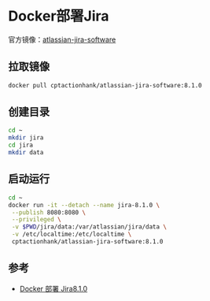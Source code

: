 # Docker部署Jira

官方镜像：[atlassian-jira-software](https://hub.docker.com/r/cptactionhank/atlassian-jira-software)

## 拉取镜像

```bash
docker pull cptactionhank/atlassian-jira-software:8.1.0
```

## 创建目录

```bash
cd ~
mkdir jira
cd jira
mkdir data
```

## 启动运行

```bash
cd ~
docker run -it --detach --name jira-8.1.0 \
 --publish 8080:8080 \
 --privileged \
 -v $PWD/jira/data:/var/atlassian/jira/data \
 -v /etc/localtime:/etc/localtime \
 cptactionhank/atlassian-jira-software:8.1.0
```

## 参考

- [Docker 部署 Jira8.1.0](https://www.cnblogs.com/tchua/p/10862670.html)
